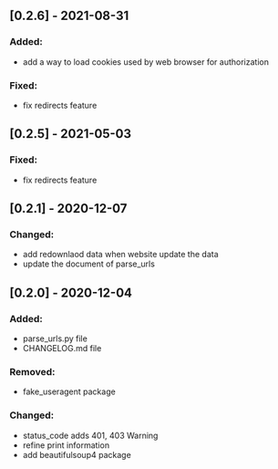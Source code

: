 ## [0.2.6] - 2021-08-31

### Added:

- add a way to load cookies used by web browser for authorization

### Fixed:

- fix redirects feature

## [0.2.5] - 2021-05-03

### Fixed:

- fix redirects feature

## [0.2.1] - 2020-12-07

### Changed:

- add redownlaod data when website update the data
- update the document of parse_urls


## [0.2.0] - 2020-12-04

### Added:

- parse_urls.py file
- CHANGELOG.md file

### Removed:

- fake_useragent package

### Changed:

- status_code adds 401, 403 Warning
- refine print information
- add beautifulsoup4 package